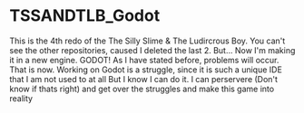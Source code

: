 # TSSANDTLB_Godot
This is the 4th redo of the The Silly Slime & The Ludircrous Boy. 
You can't see the other repositories, caused I deleted the last 2.
But...
Now I'm making it in a new engine. GODOT!
As I have stated before, problems will occur. That is now. 
Working on Godot is a struggle, since it is such a unique IDE that I am not used to at all
But I know I can do it. I can perservere (Don't know if thats right) and 
get over the struggles and make this game into reality
